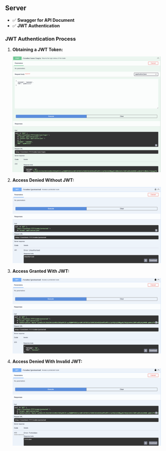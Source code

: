 
## Server
- ✅ **Swagger for API Document**
- ✅ **JWT Authentication**

### JWT Authentication Process

1. **Obtaining a JWT Token:**

   ![Get JWT Token](./assests/get-JWT.png)

2. **Access Denied Without JWT:**

   ![No JWT Token](./assests/no-JWT.png)

3. **Access Granted With JWT:**

   ![Pass JWT Token](./assests/pass-JWT.png)

4. **Access Denied With Invalid JWT:**

   ![Fail JWT Token](./assests/fail-JWT.png)

